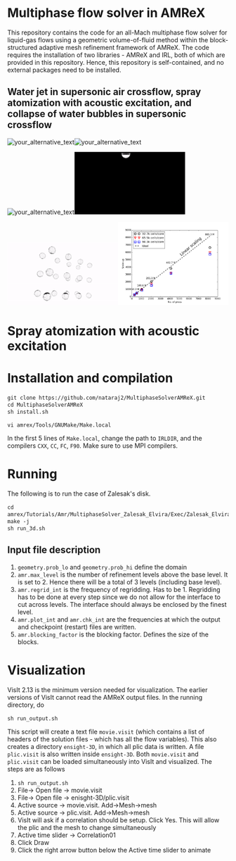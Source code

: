 # Multiphase flow solver in AMReX
This repository contains the code for an all-Mach multiphase flow solver for liquid-gas 
flows using a geometric volume-of-fluid method within the block-structured adaptive mesh refinement framework of 
AMReX. The code requires the installation of two libraries - AMReX and IRL, both of which are provided in this repository. 
Hence, this repository is self-contained, and no external packages need to be installed.

## Water jet in supersonic air crossflow, spray atomization with acoustic excitation, and collapse of water bubbles in supersonic crossflow
<img src="Images/LJSCF_AMReX.gif?raw=true&v=100" alt="your_alternative_text" width="50%" height="50%" loop="true" autoplay="true"><img src="Images/SprayAcoustic.gif?raw=true&v=100" alt="your_alternative_text" width="50%" height="50%" loop="true" autoplay="true">  

<img src="Images/LJSCF_AMReX_Blender.gif?raw=true&v=100" alt="your_alternative_text" width="50%" height="50%" loop="true" autoplay="true"><img src="Images/SprayAcousticBlender.gif?raw=true&v=100" alt="your_alternative_text" width="50%" height="50%" loop="true" autoplay="true">  

<img src="Images/BubblesInSupersonicCrossflow.gif?raw=true&v=100" alt="your_alternative_text" width="50%" height="50%" loop="true" autoplay="true"><img src="Images/Scaling.png?raw=true&v=100" alt="your_alternative_text" width="50%" height="50%" loop="true" autoplay="true">


# Spray atomization with acoustic excitation
 

# Installation and compilation 
```
git clone https://github.com/nataraj2/MultiphaseSolverAMReX.git
cd MultiphaseSolverAMReX
sh install.sh
```
```
vi amrex/Tools/GNUMake/Make.local
```
In the first 5 lines of `Make.local`, change the path to `IRLDIR`, and the compilers `CXX`, `CC`, 
`FC`, `F90`. Make sure to use MPI compilers.

# Running
The following is to run the case of Zalesak's disk.
```
cd amrex/Tutorials/Amr/MultiphaseSolver_Zalesak_Elvira/Exec/Zalesak_Elvira
make -j
sh run_3d.sh
```
## Input file description
1. `geometry.prob_lo` and `geometry.prob_hi` define the domain
2. `amr.max_level` is the number of refinement levels above the base level. It is set to 2. 
Hence there will be a total of 3 levels (including base level).
3. `amr.regrid_int` is the frequency of regridding. Has to be 1. Regridding has to be 
done at every step since we do not allow for the interface to cut across levels. The interface 
should always be enclosed by the finest level.
4. `amr.plot_int` and `amr.chk_int` are the frequencies at which the output 
and checkpoint (restart) files are written.
5. `amr.blocking_factor` is the blocking factor. Defines the size of the blocks.

# Visualization
VisIt 2.13 is the minimum version needed for visualization. The earlier versions of VisIt
cannot read the AMReX output files. In the running directory, do
```
sh run_output.sh
```
This script will create a text file `movie.visit` (which contains a list of headers of the solution files - which has all 
the flow variables). This also creates a directory `ensight-3D`, in which all plic data is 
written. A file `plic.visit` is also written inside `ensight-3D`. Both `movie.visit` and `plic.visit`
 can be loaded simultaneously into VisIt and visualized. The steps are as follows

1. `sh run_output.sh`
2. File-> Open file -> movie.visit
3. File-> Open file -> enisght-3D/plic.visit
4. Active source -> movie.visit. Add->Mesh->mesh
5. Active source -> plic.visit. Add->Mesh->mesh
6. VisIt will ask if a correlation should be setup. Click Yes. This will allow the plic and the mesh to 
change simultaneously
7. Active time slider -> Correlation01
8. Click Draw
9. Click the right arrow button below the Active time slider to animate




